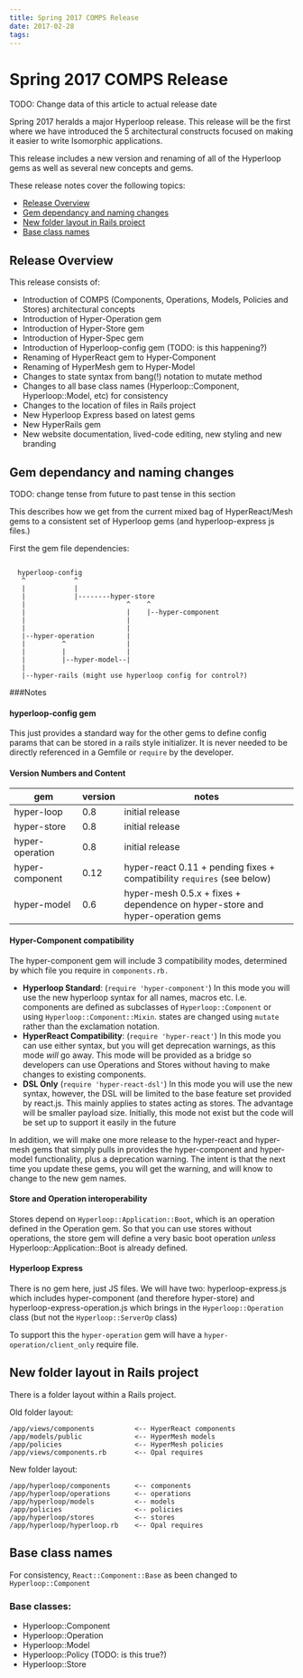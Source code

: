 ```yaml
---
title: Spring 2017 COMPS Release
date: 2017-02-28
tags:
---
```


# Spring 2017 COMPS Release

TODO: Change data of this article to actual release date

Spring 2017 heralds a major Hyperloop release. This release will be the first where we have introduced the 5 architectural constructs focused on making it easier to write Isomorphic applications.

This release includes a new version and renaming of all of the Hyperloop gems as well as several new concepts and gems.

These release notes cover the following topics:

+ [Release Overview](#release-overview)
+ [Gem dependancy and naming changes](#gem-dependancy-and-naming-changes)
+ [New folder layout in Rails project](#new-folder-layout-in-rails-project)
+ [Base class names](#base-class-names)

## Release Overview

This release consists of:

+ Introduction of COMPS (Components, Operations, Models, Policies and Stores) architectural concepts
+ Introduction of Hyper-Operation gem
+ Introduction of Hyper-Store gem
+ Introduction of Hyper-Spec gem
+ Introduction of Hyperloop-config gem (TODO: is this happening?)
+ Renaming of HyperReact gem to Hyper-Component
+ Renaming of HyperMesh gem to Hyper-Model
+ Changes to state syntax from bang(!) notation to mutate method
+ Changes to all base class names (Hyperloop::Component, Hyperloop::Model, etc) for consistency
+ Changes to the location of files in Rails project
+ New Hyperloop Express based on latest gems
+ New HyperRails gem
+ New website documentation, lived-code editing, new styling and new branding

## Gem dependancy and naming changes

TODO: change tense from future to past tense in this section

This describes how we get from the current mixed bag of HyperReact/Mesh gems to a consistent set of Hyperloop gems (and hyperloop-express js files.)

First the gem file dependencies:

```text

  hyperloop-config
   ^            ^
   |            |
   |            |--------hyper-store
   |                         ^    ^              
   |                         |    |--hyper-component
   |                         |
   |                         |
   |--hyper-operation        |
   |         ^               |
   |         |               |
   |         |--hyper-model--|
   |
   |--hyper-rails (might use hyperloop config for control?)
```

###Notes

#### hyperloop-config gem
This just provides a standard way for the other gems to define config params that can be stored in a rails style initializer.  It is never needed to be directly referenced in a Gemfile or `require` by the developer.

#### Version Numbers and Content
| gem | version | notes |
|-----------------|---------|-------|
| hyper-loop | 0.8 | initial release |
| hyper-store | 0.8 | initial release |
| hyper-operation | 0.8 | initial release |
| hyper-component | 0.12 | hyper-react 0.11 + pending fixes + compatibility `requires` (see below) |
| hyper-model | 0.6 | hyper-mesh 0.5.x + fixes + dependence on hyper-store and hyper-operation gems |

#### Hyper-Component compatibility
The hyper-component gem will include 3 compatibility modes, determined by which file you require in `components.rb.`

+ **Hyperloop Standard**: (`require 'hyper-component'`) In this mode you will use the new hyperloop syntax for all names, macros etc.  I.e. components are defined as subclasses of `Hyperloop::Component` or using `Hyperloop::Component::Mixin`.   states are changed using `mutate` rather than the exclamation notation.
+ **HyperReact Compatibility**: (`require 'hyper-react'`) In this mode you can use either syntax, but you will get deprecation warnings, as this mode *will* go away.  This mode will be provided as a bridge so developers can use Operations and Stores without having to make changes to existing components.
+ **DSL Only** (`require 'hyper-react-dsl'`)  In this mode you will use the new syntax, however, the DSL will be limited to the base feature set provided by react.js.  This mainly applies to states acting as stores.  The advantage will be smaller payload size.  Initially, this mode not exist but the code will be set up to support it easily in the future

In addition, we will make one more release to the hyper-react and hyper-mesh gems that simply pulls in provides the hyper-component and hyper-model functionality, plus a deprecation warning.  The intent is that the next time you update these gems, you will get the warning, and will know to change to the new gem names.

#### Store and Operation interoperability

Stores depend on `Hyperloop::Application::Boot`, which is an operation defined in the Operation gem.  So that you can use stores without operations, the store gem will define a very basic boot operation *unless* Hyperloop::Application::Boot is already defined.

#### Hyperloop Express

There is no gem here, just JS files.  We will have two: hyperloop-express.js which includes hyper-component (and therefore hyper-store) and hyperloop-express-operation.js which brings in the `Hyperloop::Operation` class (but not the `Hyperloop::ServerOp` class)

To support this the `hyper-operation` gem will have a `hyper-operation/client_only` require file.

## New folder layout in Rails project

There is a folder layout within a Rails project.

Old folder layout:

```text
/app/views/components          <-- HyperReact components
/app/models/public             <-- HyperMesh models
/app/policies                  <-- HyperMesh policies
/app/views/components.rb       <-- Opal requires
```

New folder layout:

```text
/app/hyperloop/components      <-- components
/app/hyperloop/operations      <-- operations
/app/hyperloop/models          <-- models
/app/policies                  <-- policies
/app/hyperloop/stores          <-- stores
/app/hyperloop/hyperloop.rb    <-- Opal requires
```

## Base class names

For consistency, `React::Component::Base` as been changed to `Hyperloop::Component`

### Base classes:

+ Hyperloop::Component
+ Hyperloop::Operation
+ Hyperloop::Model
+ Hyperloop::Policy (TODO: is this true?)
+ Hyperloop::Store

